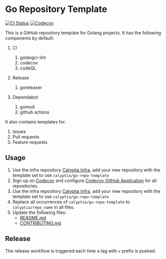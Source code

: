 # Go Repository Template

[![CI Status](https://img.shields.io/github/workflow/status/calyptia/go-repo-template/ci)](https://github.com/calyptia/go-repo-template/actions?query=workflow%3Aci+branch%3Amain)
[![Codecov](https://codecov.io/gh/calyptia/go-repo-template/branch/main/graph/badge.svg)](https://codecov.io/gh/calyptia/go-repo-template)

This is a GitHub repository template for Golang projects. It has the following components by default:

1. CI
   1. golangci-lint
   2. codecov
   3. codeQL
   
2. Release
   1. goreleaser
   
3. Dependabot
   1. gomod
   2. github actions

It also contains templates for:

1. Issues 
2. Pull requests
3. Feature requests

## Usage

1. Use the infra repository [Calyptia Infra](https://github.com/calyptia/infra/blob/master/terraform/github.tf#L134), add your new repository with the template set to use `calyptia/go-repo-template`
2. Sign up on [Codecov](https://codecov.io/) and configure [Codecov GitHub Application](https://github.com/apps/codecov) for all repositories.
3. Use the infra repository [Calyptia Infra](https://github.com/calyptia/infra/blob/master/terraform/github.tf#L134), add your new repository with the template set to use `calyptia/go-repo-template` 
4. Replace all occurrences of `calyptia/go-repo-template` to `calyptia/repo_name` in all files.
5. Update the following files:
    - [README.md](README.md)
    - [CONTRIBUTING.md](CONTRIBUTING.md)
   
## Release

The release workflow is triggered each time a tag with `v` prefix is pushed.
